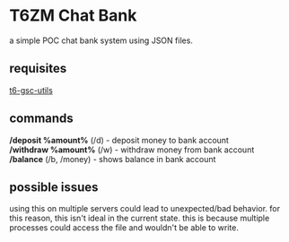 # T6ZM Chat Bank
a simple POC chat bank system using JSON files.

## requisites
[t6-gsc-utils](https://github.com/fedddddd/t6-gsc-utils/releases)

## commands
<b>/deposit %amount%</b> (/d) - deposit money to bank account</br>
<b>/withdraw %amount%</b> (/w) - withdraw money from bank account</br>
<b>/balance</b> (/b, /money) - shows balance in bank account</br>

## possible issues
using this on multiple servers could lead to unexpected/bad behavior. for this reason, this isn't ideal in the current state. this is because multiple processes could access the file and wouldn't be able to write.